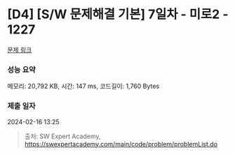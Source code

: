 # [D4] [S/W 문제해결 기본] 7일차 - 미로2 - 1227 

[문제 링크](https://swexpertacademy.com/main/code/problem/problemDetail.do?contestProbId=AV14wL9KAGkCFAYD) 

### 성능 요약

메모리: 20,792 KB, 시간: 147 ms, 코드길이: 1,760 Bytes

### 제출 일자

2024-02-16 13:25



> 출처: SW Expert Academy, https://swexpertacademy.com/main/code/problem/problemList.do